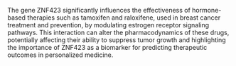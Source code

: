 The gene ZNF423 significantly influences the effectiveness of hormone-based therapies such as tamoxifen and raloxifene, used in breast cancer treatment and prevention, by modulating estrogen receptor signaling pathways. This interaction can alter the pharmacodynamics of these drugs, potentially affecting their ability to suppress tumor growth and highlighting the importance of ZNF423 as a biomarker for predicting therapeutic outcomes in personalized medicine.